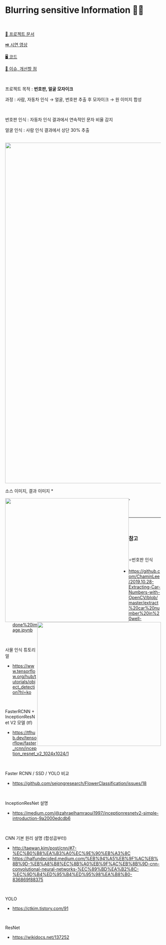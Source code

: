 <h1> Blurring sensitive Information 🚗🙎</h1>

</br>

<a href = "https://github.com/sungjun4403/ML_BLURinfo/blob/main/BLUR_%EC%B5%9C%EC%A2%85%EC%95%88.pdf"> 🌟 프로젝트 문서 </a>

<a href = "https://github.com/sungjun4403/ML_BLURinfo/blob/main/%EC%82%AC%EC%9A%A9%EC%84%A4%EB%AA%85%EC%84%9C.md"> ⏯️ 시연 영상</a>

<a href = "https://colab.research.google.com/drive/1qm5c9zf-13LGtQDa4vJ8459K_HE60SH3?usp=sharing"> 🖥️ 코드</a> 

<a href = ""> 📑 이슈, 개선할 점</a> 

</br>

프로젝트 목적 : __번호판, 얼굴 모자이크__ 

과정 : 사람, 자동차 인식 → 얼굴, 번호판 추출 후 모자이크 → 원 이미지 합성

</br>

번호판 인식 : 자동차 인식 결과에서 연속적인 문자 비율 감지

얼굴 인식 : 사람 인식 결과에서 상단 30% 추출 

</br>



<img width="1100" src="https://user-images.githubusercontent.com/96364048/191471682-f6513498-34df-42e5-8823-7b16c031c188.png">

</br>

소스 이미지, 결과 이미지 *

<img style="float:left" width="400" src="https://user-images.githubusercontent.com/96364048/191434531-a74e409a-1324-4546-84c5-7bafb69b66c1.png">'<img style="float:right" width="400" src="https://user-images.githubusercontent.com/96364048/191434545-91223e1a-aa5c-4059-b9a6-5c5af6a4d3f7.png">

</br>

----

<br/>

<h3>참고</h3>

<br/>

⭐번호판 인식
- https://github.com/ChaminLee/2019.10.28-Extracting-Car-Numbers-with-OpenCV/blob/master/extract%20car%20number%20in%20well-done%20image.ipynb

<br/>

사물 인식 튜토리얼
- https://www.tensorflow.org/hub/tutorials/object_detection?hl=ko

<br/>

FasterRCNN + InceptionResNet V2 모델 (tf)
- https://tfhub.dev/tensorflow/faster_rcnn/inception_resnet_v2_1024x1024/1

<br/>

Faster RCNN / SSD / YOLO 비교 
- https://github.com/sejongresearch/FlowerClassification/issues/18

<br/>

InceptionResNet 설명
- https://medium.com/@zahraelhamraoui1997/inceptionresnetv2-simple-introduction-9a2000edcdb6

<br/>

CNN 기본 원리 설명 (합성곱부터)
- http://taewan.kim/post/cnn/#7-%EC%B0%B8%EA%B3%A0%EC%9E%90%EB%A3%8C
- https://halfundecided.medium.com/%EB%94%A5%EB%9F%AC%EB%8B%9D-%EB%A8%B8%EC%8B%A0%EB%9F%AC%EB%8B%9D-cnn-convolutional-neural-networks-%EC%89%BD%EA%B2%8C-%EC%9D%B4%ED%95%B4%ED%95%98%EA%B8%B0-836869f88375

<br/>

YOLO
- https://ctkim.tistory.com/91

<br/>

ResNet
- https://wikidocs.net/137252

<br/>

